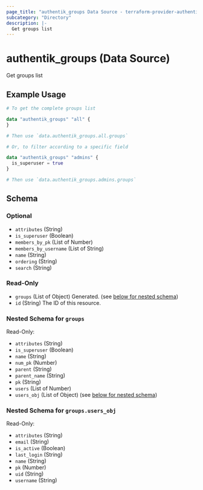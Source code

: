 ```yaml
---
page_title: "authentik_groups Data Source - terraform-provider-authentik"
subcategory: "Directory"
description: |-
  Get groups list
---
```


# authentik_groups (Data Source)

Get groups list


## Example Usage

```terraform
# To get the complete groups list

data "authentik_groups" "all" {
}

# Then use `data.authentik_groups.all.groups`

# Or, to filter according to a specific field

data "authentik_groups" "admins" {
  is_superuser = true
}

# Then use `data.authentik_groups.admins.groups`
```

<!-- schema generated by tfplugindocs -->
## Schema

### Optional

- `attributes` (String)
- `is_superuser` (Boolean)
- `members_by_pk` (List of Number)
- `members_by_username` (List of String)
- `name` (String)
- `ordering` (String)
- `search` (String)

### Read-Only

- `groups` (List of Object) Generated. (see [below for nested schema](#nestedatt--groups))
- `id` (String) The ID of this resource.

<a id="nestedatt--groups"></a>
### Nested Schema for `groups`

Read-Only:

- `attributes` (String)
- `is_superuser` (Boolean)
- `name` (String)
- `num_pk` (Number)
- `parent` (String)
- `parent_name` (String)
- `pk` (String)
- `users` (List of Number)
- `users_obj` (List of Object) (see [below for nested schema](#nestedobjatt--groups--users_obj))

<a id="nestedobjatt--groups--users_obj"></a>
### Nested Schema for `groups.users_obj`

Read-Only:

- `attributes` (String)
- `email` (String)
- `is_active` (Boolean)
- `last_login` (String)
- `name` (String)
- `pk` (Number)
- `uid` (String)
- `username` (String)
